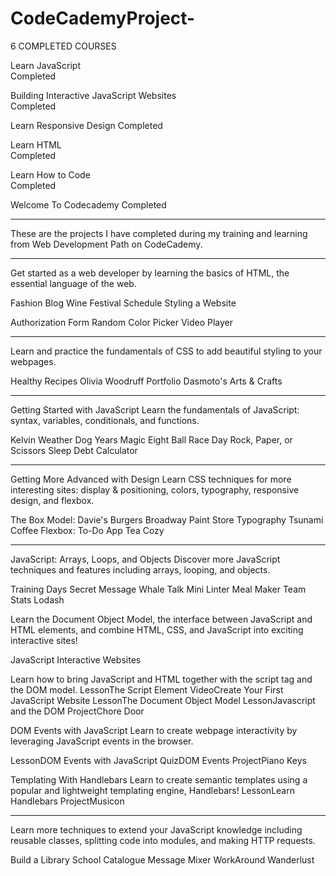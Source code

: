 # CodeCademyProject-

6 COMPLETED COURSES

Learn JavaScript       
   Completed     
   
Building Interactive JavaScript Websites      
   Completed     

Learn Responsive Design
 Completed                                            


Learn HTML               
 Completed  
 
Learn How to Code                          
 Completed    
 
Welcome To Codecademy
Completed                                                



_________________________________________________________________________		

These are the projects I have completed during my training and learning from Web Development Path on CodeCademy.

--------------------------------------------------------------------------

Get started as a web developer by learning the basics of HTML, the essential language of the web.

Fashion Blog
Wine Festival Schedule
Styling a Website

Authorization Form
Random Color Picker
Video Player

________________________________________________________________________
Learn and practice the fundamentals of CSS to add beautiful styling to your webpages.

Healthy Recipes
Olivia Woodruff Portfolio
Dasmoto's Arts & Crafts

_________________________________________________________________________
Getting Started with JavaScript
Learn the fundamentals of JavaScript: syntax, variables, conditionals, and functions.

Kelvin Weather
Dog Years
Magic Eight Ball
Race Day
Rock, Paper, or Scissors
Sleep Debt Calculator

_________________________________________________________________________
Getting More Advanced with Design
Learn CSS techniques for more interesting sites: display & positioning, colors, typography, responsive design, and flexbox.

The Box Model: Davie's Burgers
Broadway
Paint Store
Typography
Tsunami Coffee
Flexbox: To-Do App
Tea Cozy

_________________________________________________________________________

JavaScript: Arrays, Loops, and Objects
Discover more JavaScript techniques and features including arrays, looping, and objects.

Training Days
Secret Message
Whale Talk
Mini Linter
Meal Maker
Team Stats
Lodash





Learn the Document Object Model, the interface between JavaScript and HTML elements, and combine HTML, CSS, and JavaScript into exciting interactive sites!
 
JavaScript Interactive Websites

Learn how to bring JavaScript and HTML together with the script tag and the DOM model.
LessonThe Script Element
VideoCreate Your First JavaScript Website
LessonThe Document Object Model
LessonJavascript and the DOM
ProjectChore Door
 
 
 
DOM Events with JavaScript
Learn to create webpage interactivity by leveraging JavaScript events in the browser.
 
LessonDOM Events with JavaScript
QuizDOM Events
ProjectPiano Keys
 
 
Templating With Handlebars
Learn to create semantic templates using a popular and lightweight templating engine, Handlebars!
LessonLearn Handlebars
ProjectMusicon
___________________________________________________________________________
Learn more techniques to extend your JavaScript knowledge including reusable classes, splitting code into modules, and making HTTP requests.

Build a Library
School Catalogue
Message Mixer
WorkAround
Wanderlust



